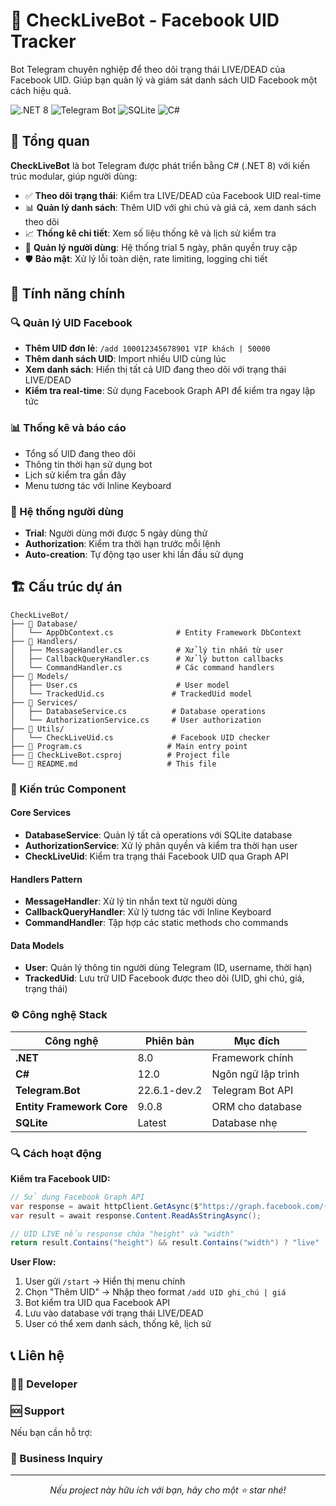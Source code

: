 # 🤖 CheckLiveBot - Facebook UID Tracker

Bot Telegram chuyên nghiệp để theo dõi trạng thái LIVE/DEAD của Facebook UID. Giúp bạn quản lý và giám sát danh sách UID Facebook một cách hiệu quả.

![.NET 8](https://img.shields.io/badge/.NET-8.0-purple)
![Telegram Bot](https://img.shields.io/badge/Telegram-Bot-blue)
![SQLite](https://img.shields.io/badge/Database-SQLite-green)
![C#](https://img.shields.io/badge/Language-C%23-orange)

## 🎯 Tổng quan

**CheckLiveBot** là bot Telegram được phát triển bằng C# (.NET 8) với kiến trúc modular, giúp người dùng:

- ✅ **Theo dõi trạng thái**: Kiểm tra LIVE/DEAD của Facebook UID real-time
- 📊 **Quản lý danh sách**: Thêm UID với ghi chú và giá cả, xem danh sách theo dõi
- 📈 **Thống kê chi tiết**: Xem số liệu thống kê và lịch sử kiểm tra
- 👥 **Quản lý người dùng**: Hệ thống trial 5 ngày, phân quyền truy cập
- 🛡️ **Bảo mật**: Xử lý lỗi toàn diện, rate limiting, logging chi tiết

## 🚀 Tính năng chính

### 🔍 Quản lý UID Facebook
- **Thêm UID đơn lẻ**: `/add 100012345678901 VIP khách | 50000`
- **Thêm danh sách UID**: Import nhiều UID cùng lúc
- **Xem danh sách**: Hiển thị tất cả UID đang theo dõi với trạng thái LIVE/DEAD
- **Kiểm tra real-time**: Sử dụng Facebook Graph API để kiểm tra ngay lập tức

### 📊 Thống kê và báo cáo
- Tổng số UID đang theo dõi
- Thông tin thời hạn sử dụng bot
- Lịch sử kiểm tra gần đây
- Menu tương tác với Inline Keyboard

### 👤 Hệ thống người dùng
- **Trial**: Người dùng mới được 5 ngày dùng thử
- **Authorization**: Kiểm tra thời hạn trước mỗi lệnh
- **Auto-creation**: Tự động tạo user khi lần đầu sử dụng

## 🏗️ Cấu trúc dự án

```
CheckLiveBot/
├── 📁 Database/
│   └── AppDbContext.cs              # Entity Framework DbContext
├── 📁 Handlers/
│   ├── MessageHandler.cs            # Xử lý tin nhắn từ user
│   ├── CallbackQueryHandler.cs      # Xử lý button callbacks
│   └── CommandHandler.cs            # Các command handlers
├── 📁 Models/
│   ├── User.cs                      # User model
│   └── TrackedUid.cs               # TrackedUid model
├── 📁 Services/
│   ├── DatabaseService.cs          # Database operations
│   └── AuthorizationService.cs     # User authorization
├── 📁 Utils/
│   └── CheckLiveUid.cs             # Facebook UID checker
├── 📄 Program.cs                   # Main entry point
├── 📄 CheckLiveBot.csproj          # Project file
└── 📄 README.md                    # This file
```

### 🔧 Kiến trúc Component

#### **Core Services**
- **DatabaseService**: Quản lý tất cả operations với SQLite database
- **AuthorizationService**: Xử lý phân quyền và kiểm tra thời hạn user
- **CheckLiveUid**: Kiểm tra trạng thái Facebook UID qua Graph API

#### **Handlers Pattern**
- **MessageHandler**: Xử lý tin nhắn text từ người dùng
- **CallbackQueryHandler**: Xử lý tương tác với Inline Keyboard
- **CommandHandler**: Tập hợp các static methods cho commands

#### **Data Models**
- **User**: Quản lý thông tin người dùng Telegram (ID, username, thời hạn)
- **TrackedUid**: Lưu trữ UID Facebook được theo dõi (UID, ghi chú, giá, trạng thái)

### ⚙️ Công nghệ Stack

| Công nghệ | Phiên bản | Mục đích |
|-----------|-----------|----------|
| **.NET** | 8.0 | Framework chính |
| **C#** | 12.0 | Ngôn ngữ lập trình |
| **Telegram.Bot** | 22.6.1-dev.2 | Telegram Bot API |
| **Entity Framework Core** | 9.0.8 | ORM cho database |
| **SQLite** | Latest | Database nhẹ |

### 🔍 Cách hoạt động

**Kiểm tra Facebook UID:**
```csharp
// Sử dụng Facebook Graph API
var response = await httpClient.GetAsync($"https://graph.facebook.com/{uid}/picture?redirect=false");
var result = await response.Content.ReadAsStringAsync();

// UID LIVE nếu response chứa "height" và "width"
return result.Contains("height") && result.Contains("width") ? "live" : "die";
```

**User Flow:**
1. User gửi `/start` → Hiển thị menu chính
2. Chọn "Thêm UID" → Nhập theo format `/add UID ghi_chú | giá`
3. Bot kiểm tra UID qua Facebook API
4. Lưu vào database với trạng thái LIVE/DEAD
5. User có thể xem danh sách, thống kê, lịch sử

## 📞 Liên hệ

### 👨‍💻 Developer


### 🆘 Support
Nếu bạn cần hỗ trợ:


### 💼 Business Inquiry


---

<div align="center">


*Nếu project này hữu ích với bạn, hãy cho một ⭐ star nhé!*

</div>
